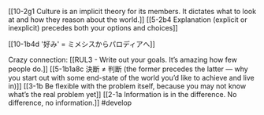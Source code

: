 [[10-2g1 Culture is an implicit theory for its members. It dictates what to look at and how they reason about the world.]]
[[5-2b4 Explanation (explicit or inexplicit) precedes both your options and choices]]

[[10-1b4d '好み' = ミメシスからパロディアへ]]

Crazy connection:
[[RUL3 - Write out your goals. It’s amazing how few people do.]]
[[5-1b1a8c 決断 ≠ 判断 (the former precedes the latter — why you start out with some end-state of the world you’d like to achieve and live in)]]
[[3-1b Be flexible with the problem itself, because you may not know what’s the real problem yet]]
[[2-1a Information is in the difference. No difference, no information.]]
#develop 